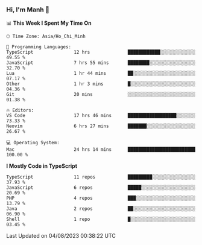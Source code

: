 ### Hi, I'm Manh 👋

<!--START_SECTION:waka-->
📊 **This Week I Spent My Time On** 

```text
🕑︎ Time Zone: Asia/Ho_Chi_Minh

💬 Programming Languages: 
TypeScript               12 hrs              ████████████░░░░░░░░░░░░░   49.55 % 
JavaScript               7 hrs 55 mins       ████████░░░░░░░░░░░░░░░░░   32.70 % 
Lua                      1 hr 44 mins        ██░░░░░░░░░░░░░░░░░░░░░░░   07.17 % 
Other                    1 hr 3 mins         █░░░░░░░░░░░░░░░░░░░░░░░░   04.36 % 
Git                      20 mins             ░░░░░░░░░░░░░░░░░░░░░░░░░   01.38 % 

🔥 Editors: 
VS Code                  17 hrs 46 mins      ██████████████████░░░░░░░   73.33 % 
Neovim                   6 hrs 27 mins       ███████░░░░░░░░░░░░░░░░░░   26.67 % 

💻 Operating System: 
Mac                      24 hrs 14 mins      █████████████████████████   100.00 % 
```

**I Mostly Code in TypeScript** 

```text
TypeScript               11 repos            █████████░░░░░░░░░░░░░░░░   37.93 % 
JavaScript               6 repos             █████░░░░░░░░░░░░░░░░░░░░   20.69 % 
PHP                      4 repos             ███░░░░░░░░░░░░░░░░░░░░░░   13.79 % 
Java                     2 repos             ██░░░░░░░░░░░░░░░░░░░░░░░   06.90 % 
Shell                    1 repo              █░░░░░░░░░░░░░░░░░░░░░░░░   03.45 % 
```




 Last Updated on 04/08/2023 00:38:22 UTC
<!--END_SECTION:waka-->
